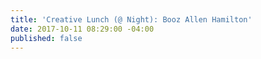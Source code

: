 ```yaml
---
title: 'Creative Lunch (@ Night): Booz Allen Hamilton'
date: 2017-10-11 08:29:00 -04:00
published: false
---
```


